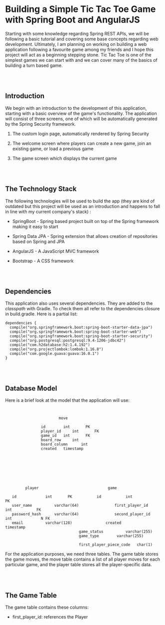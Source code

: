 # Building a Simple Tic Tac Toe Game with Spring Boot and AngularJS 



Starting with some knowledge regarding Spring REST APIs, we will be following a basic tutorial and 
covering some base concepts regarding web development. Ultimately, I am planning on working on building
a web application following a favourite game among my friends and I hope this project will act as a 
beginning stepping stone. Tic Tac Toe is one of the simplest games we can start with and we can cover 
many of the basics of building a turn based game. 




<br><br>
## Introduction


We begin with an introduction to the development of this application, starting with a basic overview of
the game's functionality. The application will consist of three screens, one of which will be 
automatically generated by the Spring Security framework. 


1. The custom login page, automatically rendered by Spring Security 

2. The welcome screen where players can create a new game, join an existing game, or load a previous 
   game 

3. The game screen which displays the current game 




<br><br> 
## The Technology Stack 


The following technologies will be used to build the app (they are kind of outdated but this project
will be used as an introduction and happens to fall in line with my current company's stack) : 

* SpringBoot - Spring based project built on top of the Spring framework making it easy to start

* Spring Data JPA - Spring extension that allows creation of repositories based on Spring and JPA

* AngularJS - A JavaScript MVC framework 

* Bootstrap - A CSS framework




<br><br> 
## Dependencies 


This application also uses several dependencies. They are added to the *classpath* with Gradle. To 
check them all refer to the dependencies closure in build.gradle. Here is a partial list: 

```
dependencies {
  compile("org.springframework.boot:spring-boot-starter-data-jpa")
  compile("org.springframework.boot:spring-boot-starter-web")
  compile("org.springframework.boot:spring-boot-starter-security")
  compile("org.postgresql:postgresql:9.4-1206-jdbc42")
  compile("com.h2database:h2:1.4.192")
  compile("org.projectlombok:lombok:1.16.8")
  compile("com.google.guava:guava:16.0.1")
}
```



<br><br> 
## Database Model 

Here is a brief look at the model that the application will use: 

```


						move 

			   	id		  int	  	PK
			   	player_id	  int		FK
			   	game_id	  int		FK
			   	board_row	  int	
			   	board_column	  int	
			   	created	  timestamp
		
		
		





	     player							      game 

   id		      int		PK		     id			  int               PK
   user_name	      varchar(64)			     first_player_id	  int		    FK
   password_hash      varchar(64)			     second_player_id	  int             N FK
   email	      varchar(128)			     created              timestamp
							     game_status          varchar(255)
							     game_type		  varchar(255)
							     
							     first_player_piece_code   char(1)
```


For the application purposes, we need three tables. The game table stores the game moves, the move 
table contains a list of all player moves for each particular game, and the player table stores all the
player-specific data. 



<br><br>
## The Game Table 


The game table contains these columns: 

* first\_player\_id: references the Player






















